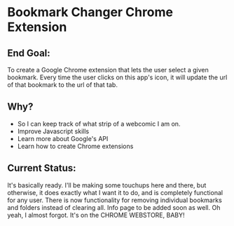 # Bookmark Changer Chrome Extension
## End Goal:
To create a Google Chrome extension that lets the user select a given bookmark. Every time the user clicks on this app's icon, it will update the url of that bookmark to the url of that tab.
## Why?
* So I can keep track of what strip of a webcomic I am on.
* Improve Javascript skills
* Learn more about Google's API
* Learn how to create Chrome extensions

## Current Status:

It's basically ready. I'll be making some touchups here and there, but otherwise, it does exactly what I want it to do, and is completely functional for any user. There is now functionality for removing individual bookmarks and folders instead of clearing all. Info page to be added soon as well. Oh yeah, I almost forgot. It's on the CHROME WEBSTORE, BABY!
